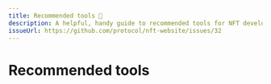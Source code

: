 ```yaml
---
title: Recommended tools 🚧
description: A helpful, handy guide to recommended tools for NFT developers.
issueUrl: https://github.com/protocol/nft-website/issues/32
---
```

# Recommended tools

<ContentStatus />